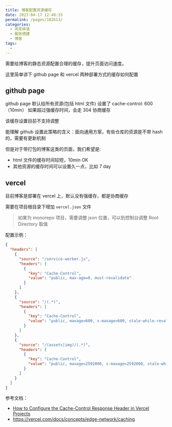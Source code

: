 ```yaml
---
title: 博客配置资源缓存
date: 2023-04-17 12:49:33
permalink: /pages/182b13/
categories: 
  - 闲言碎语
  - 服务搭建
  - 博客
tags: 
  - 
---
```


需要给博客的静态资源配置合理的缓存，提升页面访问速度。

这里简单讲下 github page 和 vercel 两种部署方式的缓存如何配置

<!-- more -->

## github page

github page 默认给所有资源(包括 html 文件) 设置了 cache-control: 600 （10min）
如果超过强缓存时间，会走 304 协商缓存

该缓存设置目前不支持调整

能理解 github 设置此策略的含义：面向通用方案，有些仓库的资源是不带 hash 的，需要有更新机制

但是对于带打包的博客这类的页面，我们希望是:
- html 文件的缓存时间较短，10min OK
- 其他资源的缓存时间可以设置久一点，比如 7 day

## vercel

目前博客是部署在 vercel 上，默认没有强缓存，都是协商缓存

需要在项目根目录下增加 `vercel.json` 文件
> 如果为 monorepo 项目，需要调整 json 位置，可以到控制台调整 Root Directory 取值

配置示例：

```json
{
  "headers": [
    {
      "source": "/service-worker.js",
      "headers": [
        {
          "key": "Cache-Control",
          "value": "public, max-age=0, must-revalidate"
        }
      ]
    },
    {
      "source": "/(.*)",
      "headers": [
        {
          "key": "Cache-Control",
          "value": "public, maxage=600, s-maxage=600, stale-while-revalidate=1200"
        }
      ]
    },
    {
      "source": "/(assets|img)/(.*)",
      "headers": [
        {
          "key": "Cache-Control",
          "value": "public, maxage=2592000, s-maxage=2592000, stale-while-revalidate=31536000"
        }
      ]
    }
  ]
}

```


参考文档：
- [How to Configure the Cache-Control Response Header in Vercel Projects](https://vercel.com/guides/how-to-configure-the-cache-control-response-header-in-vercel-projects)
- https://vercel.com/docs/concepts/edge-network/caching